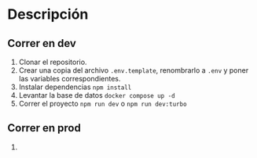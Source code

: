 # Descripción

## Correr en dev

1. Clonar el repositorio.
2. Crear una copia del archivo `.env.template`, renombrarlo a `.env` y poner las variables correspondientes.
3. Instalar dependencias `npm install`
4. Levantar la base de datos `docker compose up -d`
5. Correr el proyecto `npm run dev` o `npm run dev:turbo`

## Correr en prod

1.
